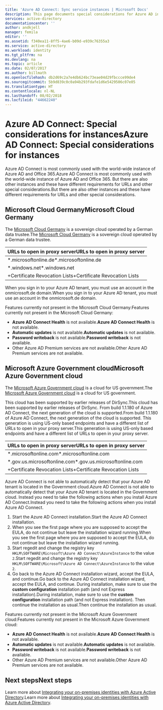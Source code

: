 ```yaml
---
title: 'Azure AD Connect: Sync service instances | Microsoft Docs'
description: This page documents special considerations for Azure AD instances.
services: active-directory
documentationcenter: ''
author: andkjell
manager: femila
editor: ''
ms.assetid: f340ea11-8ff5-4ae6-b09d-e939c76355a3
ms.service: active-directory
ms.workload: identity
ms.tgt_pltfrm: na
ms.devlang: na
ms.topic: article
ms.date: 02/07/2017
ms.author: billmath
ms.openlocfilehash: db2d69c2a7e4db624bc73eae04d29fbccce99de4
ms.sourcegitcommit: 5b9d839c0c0a94b293fdafe1d6e5429506c07e05
ms.translationtype: HT
ms.contentlocale: nl-NL
ms.lasthandoff: 08/02/2018
ms.locfileid: "44662240"
---
```

# <a name="azure-ad-connect-special-considerations-for-instances"></a><span data-ttu-id="a4bc9-103">Azure AD Connect: Special considerations for instances</span><span class="sxs-lookup"><span data-stu-id="a4bc9-103">Azure AD Connect: Special considerations for instances</span></span>
<span data-ttu-id="a4bc9-104">Azure AD Connect is most commonly used with the world-wide instance of Azure AD and Office 365.</span><span class="sxs-lookup"><span data-stu-id="a4bc9-104">Azure AD Connect is most commonly used with the world-wide instance of Azure AD and Office 365.</span></span> <span data-ttu-id="a4bc9-105">But there are also other instances and these have different requirements for URLs and other special considerations.</span><span class="sxs-lookup"><span data-stu-id="a4bc9-105">But there are also other instances and these have different requirements for URLs and other special considerations.</span></span>

## <a name="microsoft-cloud-germany"></a><span data-ttu-id="a4bc9-106">Microsoft Cloud Germany</span><span class="sxs-lookup"><span data-stu-id="a4bc9-106">Microsoft Cloud Germany</span></span>
<span data-ttu-id="a4bc9-107">The [Microsoft Cloud Germany](http://www.microsoft.de/cloud-deutschland) is a sovereign cloud operated by a German data trustee.</span><span class="sxs-lookup"><span data-stu-id="a4bc9-107">The [Microsoft Cloud Germany](http://www.microsoft.de/cloud-deutschland) is a sovereign cloud operated by a German data trustee.</span></span>

| <span data-ttu-id="a4bc9-108">URLs to open in proxy server</span><span class="sxs-lookup"><span data-stu-id="a4bc9-108">URLs to open in proxy server</span></span> |
| --- |
| <span data-ttu-id="a4bc9-109">\*.microsoftonline.de</span><span class="sxs-lookup"><span data-stu-id="a4bc9-109">\*.microsoftonline.de</span></span> |
| <span data-ttu-id="a4bc9-110">\*.windows.net</span><span class="sxs-lookup"><span data-stu-id="a4bc9-110">\*.windows.net</span></span> |
| <span data-ttu-id="a4bc9-111">+Certificate Revocation Lists</span><span class="sxs-lookup"><span data-stu-id="a4bc9-111">+Certificate Revocation Lists</span></span> |

<span data-ttu-id="a4bc9-112">When you sign in to your Azure AD tenant, you must use an account in the onmicrosoft.de domain.</span><span class="sxs-lookup"><span data-stu-id="a4bc9-112">When you sign in to your Azure AD tenant, you must use an account in the onmicrosoft.de domain.</span></span>

<span data-ttu-id="a4bc9-113">Features currently not present in the Microsoft Cloud Germany:</span><span class="sxs-lookup"><span data-stu-id="a4bc9-113">Features currently not present in the Microsoft Cloud Germany:</span></span>

* <span data-ttu-id="a4bc9-114">**Azure AD Connect Health** is not available.</span><span class="sxs-lookup"><span data-stu-id="a4bc9-114">**Azure AD Connect Health** is not available.</span></span>
* <span data-ttu-id="a4bc9-115">**Automatic updates** is not available.</span><span class="sxs-lookup"><span data-stu-id="a4bc9-115">**Automatic updates** is not available.</span></span>
* <span data-ttu-id="a4bc9-116">**Password writeback** is not available.</span><span class="sxs-lookup"><span data-stu-id="a4bc9-116">**Password writeback** is not available.</span></span>
* <span data-ttu-id="a4bc9-117">Other Azure AD Premium services are not available.</span><span class="sxs-lookup"><span data-stu-id="a4bc9-117">Other Azure AD Premium services are not available.</span></span>

## <a name="microsoft-azure-government-cloud"></a><span data-ttu-id="a4bc9-118">Microsoft Azure Government cloud</span><span class="sxs-lookup"><span data-stu-id="a4bc9-118">Microsoft Azure Government cloud</span></span>
<span data-ttu-id="a4bc9-119">The [Microsoft Azure Government cloud](https://azure.microsoft.com/features/gov/) is a cloud for US government.</span><span class="sxs-lookup"><span data-stu-id="a4bc9-119">The [Microsoft Azure Government cloud](https://azure.microsoft.com/features/gov/) is a cloud for US government.</span></span>

<span data-ttu-id="a4bc9-120">This cloud has been supported by earlier releases of DirSync.</span><span class="sxs-lookup"><span data-stu-id="a4bc9-120">This cloud has been supported by earlier releases of DirSync.</span></span> <span data-ttu-id="a4bc9-121">From build 1.1.180 of Azure AD Connect, the next generation of the cloud is supported.</span><span class="sxs-lookup"><span data-stu-id="a4bc9-121">From build 1.1.180 of Azure AD Connect, the next generation of the cloud is supported.</span></span> <span data-ttu-id="a4bc9-122">This generation is using US-only based endpoints and have a different list of URLs to open in your proxy server.</span><span class="sxs-lookup"><span data-stu-id="a4bc9-122">This generation is using US-only based endpoints and have a different list of URLs to open in your proxy server.</span></span>

| <span data-ttu-id="a4bc9-123">URLs to open in proxy server</span><span class="sxs-lookup"><span data-stu-id="a4bc9-123">URLs to open in proxy server</span></span> |
| --- |
| <span data-ttu-id="a4bc9-124">\*.microsoftonline.com</span><span class="sxs-lookup"><span data-stu-id="a4bc9-124">\*.microsoftonline.com</span></span> |
| <span data-ttu-id="a4bc9-125">\*.gov.us.microsoftonline.com</span><span class="sxs-lookup"><span data-stu-id="a4bc9-125">\*.gov.us.microsoftonline.com</span></span> |
| <span data-ttu-id="a4bc9-126">+Certificate Revocation Lists</span><span class="sxs-lookup"><span data-stu-id="a4bc9-126">+Certificate Revocation Lists</span></span> |

<span data-ttu-id="a4bc9-127">Azure AD Connect is not able to automatically detect that your Azure AD tenant is located in the Government cloud.</span><span class="sxs-lookup"><span data-stu-id="a4bc9-127">Azure AD Connect is not able to automatically detect that your Azure AD tenant is located in the Government cloud.</span></span> <span data-ttu-id="a4bc9-128">Instead you need to take the following actions when you install Azure AD Connect.</span><span class="sxs-lookup"><span data-stu-id="a4bc9-128">Instead you need to take the following actions when you install Azure AD Connect.</span></span>

1. <span data-ttu-id="a4bc9-129">Start the Azure AD Connect installation.</span><span class="sxs-lookup"><span data-stu-id="a4bc9-129">Start the Azure AD Connect installation.</span></span>
2. <span data-ttu-id="a4bc9-130">When you see the first page where you are supposed to accept the EULA, do not continue but leave the installation wizard running.</span><span class="sxs-lookup"><span data-stu-id="a4bc9-130">When you see the first page where you are supposed to accept the EULA, do not continue but leave the installation wizard running.</span></span>
3. <span data-ttu-id="a4bc9-131">Start regedit and change the registry key `HKLM\SOFTWARE\Microsoft\Azure AD Connect\AzureInstance` to the value `2`.</span><span class="sxs-lookup"><span data-stu-id="a4bc9-131">Start regedit and change the registry key `HKLM\SOFTWARE\Microsoft\Azure AD Connect\AzureInstance` to the value `2`.</span></span>
4. <span data-ttu-id="a4bc9-132">Go back to the Azure AD Connect installation wizard, accept the EULA, and continue.</span><span class="sxs-lookup"><span data-stu-id="a4bc9-132">Go back to the Azure AD Connect installation wizard, accept the EULA, and continue.</span></span> <span data-ttu-id="a4bc9-133">During installation, make sure to use the **custom configuration** installation path (and not Express installation).</span><span class="sxs-lookup"><span data-stu-id="a4bc9-133">During installation, make sure to use the **custom configuration** installation path (and not Express installation).</span></span> <span data-ttu-id="a4bc9-134">Then continue the installation as usual.</span><span class="sxs-lookup"><span data-stu-id="a4bc9-134">Then continue the installation as usual.</span></span>

<span data-ttu-id="a4bc9-135">Features currently not present in the Microsoft Azure Government cloud:</span><span class="sxs-lookup"><span data-stu-id="a4bc9-135">Features currently not present in the Microsoft Azure Government cloud:</span></span>

* <span data-ttu-id="a4bc9-136">**Azure AD Connect Health** is not available.</span><span class="sxs-lookup"><span data-stu-id="a4bc9-136">**Azure AD Connect Health** is not available.</span></span>
* <span data-ttu-id="a4bc9-137">**Automatic updates** is not available.</span><span class="sxs-lookup"><span data-stu-id="a4bc9-137">**Automatic updates** is not available.</span></span>
* <span data-ttu-id="a4bc9-138">**Password writeback** is not available.</span><span class="sxs-lookup"><span data-stu-id="a4bc9-138">**Password writeback** is not available.</span></span>
* <span data-ttu-id="a4bc9-139">Other Azure AD Premium services are not available.</span><span class="sxs-lookup"><span data-stu-id="a4bc9-139">Other Azure AD Premium services are not available.</span></span>

## <a name="next-steps"></a><span data-ttu-id="a4bc9-140">Next steps</span><span class="sxs-lookup"><span data-stu-id="a4bc9-140">Next steps</span></span>
<span data-ttu-id="a4bc9-141">Learn more about [Integrating your on-premises identities with Azure Active Directory](active-directory-aadconnect.md).</span><span class="sxs-lookup"><span data-stu-id="a4bc9-141">Learn more about [Integrating your on-premises identities with Azure Active Directory](active-directory-aadconnect.md).</span></span>
